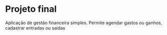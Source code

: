 # Projeto final 
Aplicação de gestão financeira simples. Permite agendar gastos ou ganhos, cadastrar entradas ou saidas
